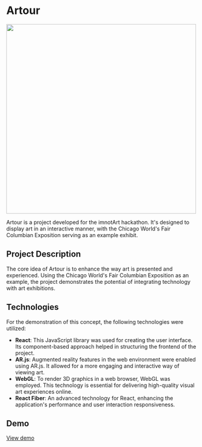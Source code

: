 # Artour

<img src="https://i.postimg.cc/zf2xtLGQ/Screenshot-2023-11-19-at-3.png" width="500"/>


Artour is a project developed for the imnotArt hackathon. It's designed to display art in an interactive manner, with the Chicago World's Fair Columbian Exposition serving as an example exhibit.

## Project Description

The core idea of Artour is to enhance the way art is presented and experienced. Using the Chicago World's Fair Columbian Exposition as an example, the project demonstrates the potential of integrating technology with art exhibitions.

## Technologies

For the demonstration of this concept, the following technologies were utilized:

- **React**: This JavaScript library was used for creating the user interface. Its component-based approach helped in structuring the frontend of the project.
- **AR.js**: Augmented reality features in the web environment were enabled using AR.js. It allowed for a more engaging and interactive way of viewing art.
- **WebGL**: To render 3D graphics in a web browser, WebGL was employed. This technology is essential for delivering high-quality visual art experiences online.
- **React Fiber**: An advanced technology for React, enhancing the application's performance and user interaction responsiveness.

## Demo

[View demo](https://artour-b410467e02c3.herokuapp.com/1)


